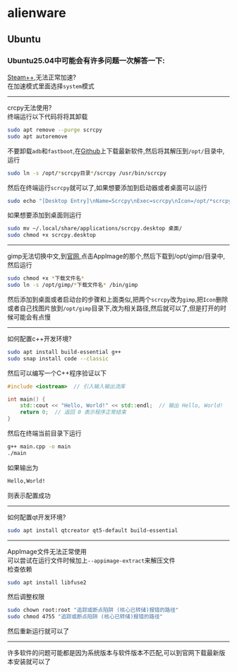 # alienware  
## Ubuntu  
### Ubuntu25.04中可能会有许多问题一次解答一下:  
[Steam++](https://steampp.net),无法正常加速?  
在加速模式里面选择```system```模式  

---
crcpy无法使用?  
终端运行以下代码将将其卸载  
```bash
sudo apt remove --purge scrcpy
sudo apt autoremove
```
不要卸载```adb```和```fastboot```,在[Github](https://github.com)上下载最新软件,然后将其解压到```/opt/```目录中,运行  
```bash
sudo ln -s /opt/*scrcpy目录*/scrcpy /usr/bin/scrcpy
```
然后在终端运行```scrcpy```就可以了,如果想要添加到启动器或者桌面可以运行  
```bash
sudo echo "[Desktop Entry]\nName=Scrcpy\nExec=scrcpy\nIcon=/opt/*scrcpy目录*/icon.png\nTerminal=false\nType=Application" >> ~/.local/share/applications/scrcpy.desktop
```
如果想要添加到桌面则运行  
```bash
sudo mv ~/.local/share/applications/scrcpy.desktop 桌面/
sudo chmod +x scrcpy.desktop
```

---
gimp无法切换中文,到[官网](https://www.gimp.org/downloads/),点击Applmage的那个,然后下载到/opt/gimp/目录中,然后运行  
```bash
sudo chmod +x *下载文件名*
sudo ln -s /opt/gimp/*下载文件名* /bin/gimp
```
然后添加到桌面或者启动台的步骤和上面类似,把两个```scrcpy```改为```gimp```,把```Icon```删除或者自己找图片放到```/opt/gimp```目录下,改为相关路径,然后就可以了,但是打开的时候可能会有点慢  

---
如何配置c++开发环境?  
```bash
sudo apt install build-essential g++
sudo snap install code --classic
```
然后可以编写一个C++程序验证以下
```cpp
#include <iostream>  // 引入输入输出流库

int main() {
    std::cout << "Hello, World!" << std::endl;  // 输出 Hello, World!
    return 0;  // 返回 0 表示程序正常结束
}
```
然后在终端当前目录下运行  
```bash
g++ main.cpp -o main
./main
```
如果输出为
```bash
Hello,World!
```
则表示配置成功

---
如何配置qt开发环境?  
```bash
sudo apt install qtcreator qt5-default build-essential
```
---
AppImage文件无法正常使用  
可以尝试在运行文件时候加上```--appimage-extract```来解压文件  
检查依赖  
```bash
sudo apt install libfuse2
```
然后调整权限  
```bash
sudo chown root:root "追踪或断点陷阱 (核心已转储)报错的路径"
sudo chmod 4755 "追踪或断点陷阱 (核心已转储)报错的路径"
```
然后重新运行就可以了  

---
许多软件的问题可能都是因为系统版本与软件版本不匹配,可以到官网下载最新版本安装就可以了
